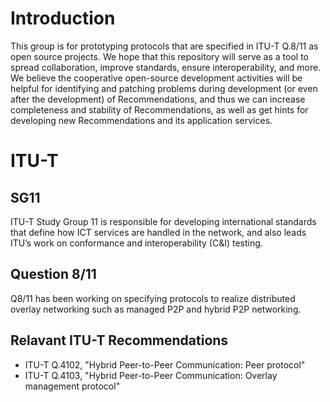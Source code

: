 # Introduction

This group is for prototyping protocols that are specified in ITU-T Q.8/11 as open source projects. We hope that this repository will serve as a tool to spread collaboration, improve standards, ensure interoperability, and more. We believe the cooperative open-source development activities will be helpful for identifying and patching problems during development (or even after the development) of Recommendations, and thus we can increase completeness and stability of Recommendations, as well as get hints for developing new Recommendations and its application services.


# ITU-T

## SG11
ITU-T Study Group 11 is responsible for developing international standards that define how ICT services are handled in the network, and also leads ITU’s work on conformance and interoperability (C&I) testing. 

## Question 8/11
Q8/11 has been working on specifying protocols to realize distributed overlay networking such as managed P2P and hybrid P2P networking. 



## Relavant ITU-T Recommendations
- ITU-T Q.4102, "Hybrid Peer-to-Peer Communication: Peer protocol"
- ITU-T Q.4103, "Hybrid Peer-to-Peer Communication: Overlay management protocol"


